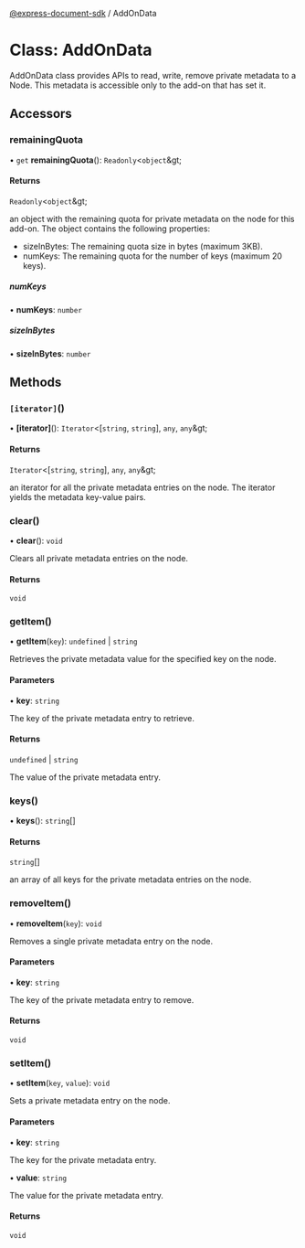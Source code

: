 [@express-document-sdk](../overview.md) / AddOnData

# Class: AddOnData

AddOnData class provides APIs to read, write, remove private metadata to a Node.
This metadata is accessible only to the add-on that has set it.

## Accessors

### remainingQuota

• `get` **remainingQuota**(): `Readonly`&lt;`object`\&gt;

#### Returns

`Readonly`&lt;`object`\&gt;

an object with the remaining quota for private metadata on the node for this add-on.
The object contains the following properties:

- sizeInBytes: The remaining quota size in bytes (maximum 3KB).
- numKeys: The remaining quota for the number of keys (maximum 20 keys).

##### numKeys

• **numKeys**: `number`

##### sizeInBytes

• **sizeInBytes**: `number`

## Methods

### `[iterator]`()

• **\[iterator\]**(): `Iterator`&lt;[`string`, `string`], `any`, `any`\&gt;

#### Returns

`Iterator`&lt;[`string`, `string`], `any`, `any`\&gt;

an iterator for all the private metadata entries on the node.
The iterator yields the metadata key-value pairs.

<HorizontalLine />

### clear()

• **clear**(): `void`

Clears all private metadata entries on the node.

#### Returns

`void`

<HorizontalLine />

### getItem()

• **getItem**(`key`): `undefined` \| `string`

Retrieves the private metadata value for the specified key on the node.

#### Parameters

• **key**: `string`

The key of the private metadata entry to retrieve.

#### Returns

`undefined` \| `string`

The value of the private metadata entry.

<HorizontalLine />

### keys()

• **keys**(): `string`[]

#### Returns

`string`[]

an array of all keys for the private metadata entries on the node.

<HorizontalLine />

### removeItem()

• **removeItem**(`key`): `void`

Removes a single private metadata entry on the node.

#### Parameters

• **key**: `string`

The key of the private metadata entry to remove.

#### Returns

`void`

<HorizontalLine />

### setItem()

• **setItem**(`key`, `value`): `void`

Sets a private metadata entry on the node.

#### Parameters

• **key**: `string`

The key for the private metadata entry.

• **value**: `string`

The value for the private metadata entry.

#### Returns

`void`
